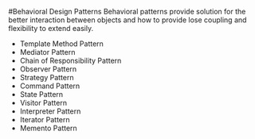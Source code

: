 #Behavioral Design Patterns
Behavioral patterns provide solution for the better interaction between
objects and how to provide lose coupling and flexibility to extend easily.

- Template Method Pattern
- Mediator Pattern
- Chain of Responsibility Pattern
- Observer Pattern
- Strategy Pattern
- Command Pattern
- State Pattern
- Visitor Pattern
- Interpreter Pattern
- Iterator Pattern
- Memento Pattern
